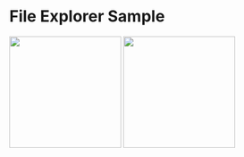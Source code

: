 # File Explorer Sample

<div className="flex justify-center">
  <img width="200" noZoom src="https://github.com/user-attachments/assets/6f2a2a78-e352-4321-9bbe-b3994dc82ad5" />
  <img width="200" noZoom src="https://github.com/user-attachments/assets/f781cade-8248-4765-96ca-ccf99e9637cb" />
</div>

